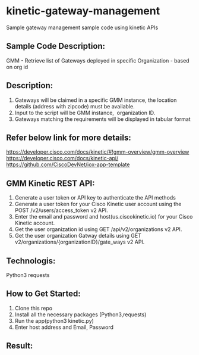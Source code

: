 # kinetic-gateway-management
Sample gateway management sample code using kinetic APIs

## Sample Code Description:
GMM - Retrieve list of Gateways deployed in specific Organization - based on org id

## Description:
1. Gateways will be claimed in a specific GMM instance, the location details (address with zipcode) must be available.
2. Input to the script will be GMM instance,  organization ID.
3. Gateways matching the requirements will be displayed in tabular format

## Refer below link for more details:
  https://developer.cisco.com/docs/kinetic/#!gmm-overview/gmm-overview
  https://developer.cisco.com/docs/kinetic-api/
  https://github.com/CiscoDevNet/iox-app-template
  
## GMM Kinetic REST API:
1. Generate a user token or API key to authenticate the API methods
2. Generate a user token for your Cisco Kinetic user account using the POST /v2/users/access_token v2 API.
3. Enter the email and password and host(us.ciscokinetic.io) for your Cisco Kinetic account.
4. Get the user organization id using GET /api/v2/organizations  v2 API.
5. Get the user organization Gatway details using GET v2/organizations/{organizationID}/gate_ways v2 API.

## Technologis:
Python3
requests

## How to Get Started:
1. Clone this repo
2. Install all the necessary packages (Python3,requests)
3. Run the app(python3 kinetic.py)
4. Enter host address and Email, Password

## Result:
  


